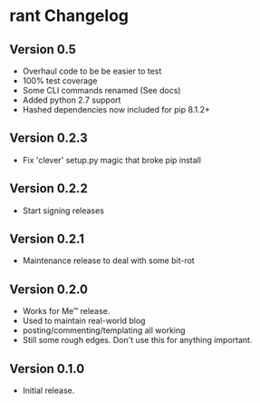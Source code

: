 rant Changelog
==============

Version 0.5
-------------
- Overhaul code to be be easier to test
- 100% test coverage
- Some CLI commands renamed (See docs)
- Added python 2.7 support
- Hashed dependencies now included for pip 8.1.2+

Version 0.2.3
-------------
- Fix 'clever' setup.py magic that broke pip install

Version 0.2.2
-------------
- Start signing releases

Version 0.2.1
-------------
- Maintenance release to deal with some bit-rot

Version 0.2.0
-------------
- Works for Me™ release.
- Used to maintain real-world blog
- posting/commenting/templating all working
- Still some rough edges. Don't use this for anything important.

Version 0.1.0
-------------
- Initial release.
